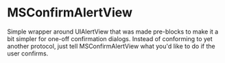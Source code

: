 MSConfirmAlertView
==================

Simple wrapper around UIAlertView that was made pre-blocks to make it a bit simpler for one-off confirmation dialogs. Instead of conforming to yet another protocol, just tell MSConfirmAlertView what you'd like to do if the user confirms.